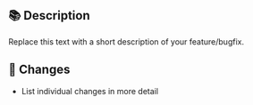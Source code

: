 ## 📚 Description

Replace this text with a short description of your feature/bugfix.

## 🔖 Changes

- List individual changes in more detail
